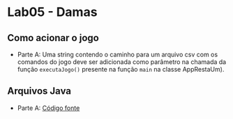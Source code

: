 # Lab05 - Damas

## Como acionar o jogo
* Parte A: Uma string contendo o caminho para um arquivo csv com os comandos do jogo deve ser adicionada como parâmetro na chamada da função `executaJogo()` presente na função `main` na classe AppRestaUm).

## Arquivos Java

* Parte A: [Código fonte](src/mc322/lab05a/)
